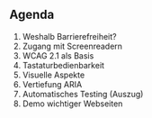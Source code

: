## Agenda

1. Weshalb Barrierefreiheit?
1. Zugang mit Screenreadern
1. WCAG 2.1 als Basis
1. Tastaturbedienbarkeit
1. Visuelle Aspekte
1. Vertiefung ARIA
1. Automatisches Testing (Auszug)
1. Demo wichtiger Webseiten
